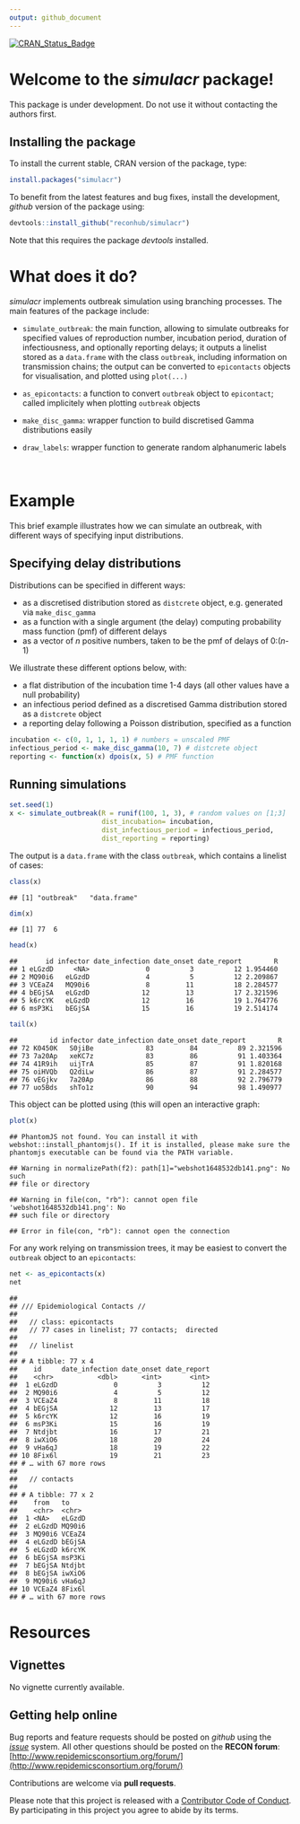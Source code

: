 ```yaml
---
output: github_document
---
```


[![CRAN_Status_Badge](http://www.r-pkg.org/badges/version/simulacr)](https://cran.r-project.org/package=simulacr)

# Welcome to the *simulacr* package!

This package is under development. Do not use it without contacting the authors first.

## Installing the package

To install the current stable, CRAN version of the package, type:

```r
install.packages("simulacr")
```

To benefit from the latest features and bug fixes, install the development, *github* version of the package using:

```r
devtools::install_github("reconhub/simulacr")
```

Note that this requires the package *devtools* installed.


# What does it do?

*simulacr* implements outbreak simulation using branching processes. The main
features of the package include:

* `simulate_outbreak`: the main function, allowing to simulate outbreaks for
  specified values of reproduction number, incubation period, duration of
  infectiousness, and optionally reporting delays; it outputs a linelist stored
  as a `data.frame` with the class `outbreak`, including information on
  transmission chains; the output can be converted to `epicontacts` objects for
  visualisation, and plotted using `plot(...)`
  
* `as_epicontacts`: a function to convert `outbreak` object to `epicontact`;
  called implicitely when plotting `outbreak` objects
  
* `make_disc_gamma`: wrapper function to build discretised Gamma distributions
  easily
  
* `draw_labels`: wrapper function to generate random alphanumeric labels

<br>




# Example

This brief example illustrates how we can simulate an outbreak, with different
ways of specifying input distributions.

## Specifying delay distributions

Distributions can be specified in different ways:

* as a discretised distribution stored as `distcrete` object, e.g. generated via
  `make_disc_gamma`
* as a function with a single argument (the delay) computing probability mass
  function (pmf) of different delays
* as a vector of $n$ positive numbers, taken to be the pmf of delays of
  0:($n$-1)
  
We illustrate these different options below, with:

* a flat distribution of the incubation time 1-4 days (all other values have a
null probability)
* an infectious period defined as a discretised Gamma distribution stored as a
  `distcrete` object
* a reporting delay following a Poisson distribution, specified as a function


```r
incubation <- c(0, 1, 1, 1, 1) # numbers = unscaled PMF
infectious_period <- make_disc_gamma(10, 7) # distcrete object
reporting <- function(x) dpois(x, 5) # PMF function
```

## Running simulations


```r
set.seed(1)
x <- simulate_outbreak(R = runif(100, 1, 3), # random values on [1;3]
                       dist_incubation= incubation,
                       dist_infectious_period = infectious_period,
                       dist_reporting = reporting)
```

The output is a `data.frame` with the class `outbreak`, which contains a
linelist of cases:


```r
class(x)
```

```
## [1] "outbreak"   "data.frame"
```

```r
dim(x)
```

```
## [1] 77  6
```

```r
head(x)
```

```
##       id infector date_infection date_onset date_report        R
## 1 eLGzdD     <NA>              0          3          12 1.954460
## 2 MQ90i6   eLGzdD              4          5          12 2.209867
## 3 VCEaZ4   MQ90i6              8         11          18 2.284577
## 4 bEGjSA   eLGzdD             12         13          17 2.321596
## 5 k6rcYK   eLGzdD             12         16          19 1.764776
## 6 msP3Ki   bEGjSA             15         16          19 2.514174
```

```r
tail(x)
```

```
##        id infector date_infection date_onset date_report        R
## 72 K0450K   S0jiBe             83         84          89 2.321596
## 73 7a20Ap   xeKC7z             83         86          91 1.403364
## 74 41R9ih   uijTrA             85         87          91 1.820168
## 75 oiHVQb   Q2diLw             86         87          91 2.284577
## 76 vEGjkv   7a20Ap             86         88          92 2.796779
## 77 uo5Bds   shTo1z             90         94          98 1.490977
```

This object can be plotted using (this will open an interactive graph:


```r
plot(x)
```

```
## PhantomJS not found. You can install it with webshot::install_phantomjs(). If it is installed, please make sure the phantomjs executable can be found via the PATH variable.
```

```
## Warning in normalizePath(f2): path[1]="webshot1648532db141.png": No such
## file or directory
```

```
## Warning in file(con, "rb"): cannot open file 'webshot1648532db141.png': No
## such file or directory
```

```
## Error in file(con, "rb"): cannot open the connection
```

For any work relying on transmission trees, it may be easiest to convert the
`outbreak` object to an `epicontacts`:


```r
net <- as_epicontacts(x)
net
```

```
## 
## /// Epidemiological Contacts //
## 
##   // class: epicontacts
##   // 77 cases in linelist; 77 contacts;  directed 
## 
##   // linelist
## 
## # A tibble: 77 x 4
##    id     date_infection date_onset date_report
##    <chr>           <dbl>      <int>       <int>
##  1 eLGzdD              0          3          12
##  2 MQ90i6              4          5          12
##  3 VCEaZ4              8         11          18
##  4 bEGjSA             12         13          17
##  5 k6rcYK             12         16          19
##  6 msP3Ki             15         16          19
##  7 Ntdjbt             16         17          21
##  8 iwXiO6             18         20          24
##  9 vHa6qJ             18         19          22
## 10 8Fix6l             19         21          23
## # … with 67 more rows
## 
##   // contacts
## 
## # A tibble: 77 x 2
##    from   to    
##    <chr>  <chr> 
##  1 <NA>   eLGzdD
##  2 eLGzdD MQ90i6
##  3 MQ90i6 VCEaZ4
##  4 eLGzdD bEGjSA
##  5 eLGzdD k6rcYK
##  6 bEGjSA msP3Ki
##  7 bEGjSA Ntdjbt
##  8 bEGjSA iwXiO6
##  9 MQ90i6 vHa6qJ
## 10 VCEaZ4 8Fix6l
## # … with 67 more rows
```





# Resources

## Vignettes

No vignette currently available.


## Getting help online

Bug reports and feature requests should be posted on *github* using the [*issue*](http://github.com/reconhub/simulacr/issues) system. All other questions should be posted on the **RECON forum**: <br>
[http://www.repidemicsconsortium.org/forum/](http://www.repidemicsconsortium.org/forum/)

Contributions are welcome via **pull requests**.

Please note that this project is released with a [Contributor Code of Conduct](CONDUCT.md). By participating in this project you agree to abide by its terms.

